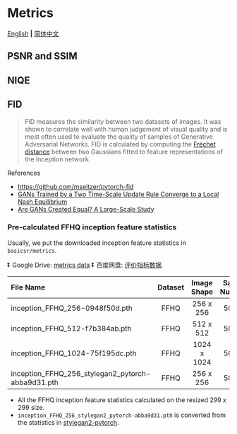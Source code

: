 # Metrics

[English](Metrics.md) **|** [简体中文](Metrics_CN.md)

## PSNR and SSIM

## NIQE

## FID

> FID measures the similarity between two datasets of images. It was shown to correlate well with human judgement of visual quality and is most often used to evaluate the quality of samples of Generative Adversarial Networks.
> FID is calculated by computing the [Fréchet distance](https://en.wikipedia.org/wiki/Fr%C3%A9chet_distance) between two Gaussians fitted to feature representations of the Inception network.

References

- https://github.com/mseitzer/pytorch-fid
- [GANs Trained by a Two Time-Scale Update Rule Converge to a Local Nash Equilibrium](https://arxiv.org/abs/1706.08500)
- [Are GANs Created Equal? A Large-Scale Study](https://arxiv.org/abs/1711.10337)

### Pre-calculated FFHQ inception feature statistics

Usually, we put the downloaded inception feature statistics in `basicsr/metrics`.

:arrow_double_down: Google Drive: [metrics data](https://drive.google.com/drive/folders/13cWIQyHX3iNmZRJ5v8v3kdyrT9RBTAi9?usp=sharing)
:arrow_double_down: 百度网盘: [评价指标数据](https://pan.baidu.com/s/10mMKXSEgrC5y7m63W5vbMQ) <br>

| File Name         | Dataset | Image Shape    | Sample Numbers|
| :------------- | :----------:|:----------:|:----------:|
| inception_FFHQ_256-0948f50d.pth | FFHQ | 256 x 256 | 50,000 |
| inception_FFHQ_512-f7b384ab.pth | FFHQ | 512 x 512 | 50,000 |
| inception_FFHQ_1024-75f195dc.pth | FFHQ | 1024 x 1024 | 50,000 |
| inception_FFHQ_256_stylegan2_pytorch-abba9d31.pth | FFHQ | 256 x 256 | 50,000 |

- All the FFHQ inception feature statistics calculated on the resized 299 x 299 size.
- `inception_FFHQ_256_stylegan2_pytorch-abba9d31.pth` is converted from the statistics in [stylegan2-pytorch](https://github.com/rosinality/stylegan2-pytorch).
